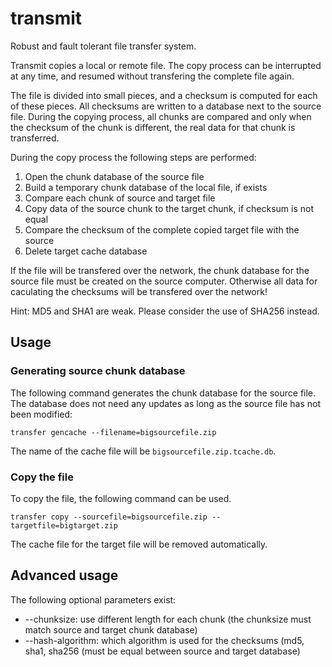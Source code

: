 # transmit
Robust and fault tolerant file transfer system. 

Transmit copies a local or remote file. The copy process can be interrupted at any time, and resumed without transfering the complete file again. 

The file is divided into small pieces, and a checksum is computed for each of these pieces. All checksums are written to a database next to the source file. During the copying process, all chunks are compared and only when the checksum of the chunk is different, the real data for that chunk is transferred.

During the copy process the following steps are performed:
1. Open the chunk database of the source file
2. Build a temporary chunk database of the local file, if exists
3. Compare each chunk of source and target file
4. Copy data of the source chunk to the target chunk, if checksum is not equal
5. Compare the checksum of the complete copied target file with the source
6. Delete target cache database

If the file will be transfered over the network, the chunk database for the source file must be created on the source computer. Otherwise all data for caculating the checksums will be transfered over the network!

Hint: MD5 and SHA1 are weak. Please consider the use of SHA256 instead.


## Usage

### Generating source chunk database

The following command generates the chunk database for the source file. The database does not need any updates as long as the source file has not been modified:

```
transfer gencache --filename=bigsourcefile.zip
```

The name of the cache file will be ```bigsourcefile.zip.tcache.db```.

### Copy the file

To copy the file, the following command can be used. 

```
transfer copy --sourcefile=bigsourcefile.zip --targetfile=bigtarget.zip
```

The cache file for the target file will be removed automatically.

## Advanced usage

The following optional parameters exist:

* --chunksize: use different length for each chunk (the chunksize must match source and target chunk database)
* --hash-algorithm: which algorithm is used for the checksums (md5, sha1, sha256 (must be equal between source and target database)
